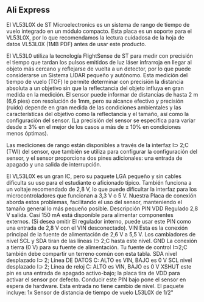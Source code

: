 ## Ali Express

El VL53L0X de ST Microelectronics es un sistema de rango de tiempo de vuelo integrado en un módulo compacto. Esta placa es un soporte para el VL53L0X, por lo que recomendamos la lectura cuidadosa de la hoja de datos VL53L0X (1MB PDF) antes de usar este producto.

El VL53L0 utiliza la tecnología FlightSense de ST para medir con precisión el tiempo que tardan los pulsos emitidos de luz láser infrarroja en llegar al objeto más cercano y reflejarse de vuelta a un detector, por lo que puede considerarse un Sistema LIDAR pequeño y autónomo. Esta medición del tiempo de vuelo (TOF) le permite determinar con precisión la distancia absoluta a un objetivo sin que la reflectancia del objeto influya en gran medida en la medición. El sensor puede informar de distancias de hasta 2 m (6,6 pies) con resolución de 1mm, pero su alcance efectivo y precisión (ruido) depende en gran medida de las condiciones ambientales y las características del objetivo como la reflectancia y el tamaño, así como la configuración del sensor. (La precisión del sensor se especifica para variar desde ± 3% en el mejor de los casos a más de ± 10% en condiciones menos óptimas).

Las mediciones de rango están disponibles a través de la interfaz I⊃ 2;C (TWI) del sensor, que también se utiliza para configurar la configuración del sensor, y el sensor proporciona dos pines adicionales: una entrada de apagado y una salida de interrupción.

El VL53L0X es un gran IC, pero su paquete LGA pequeño y sin cables dificulta su uso para el estudiante o aficionado típico. También funciona a un voltaje recomendado de 2,8 V, lo que puede dificultar la interfaz para los microcontroladores que funcionan a 3,3 V o 5 V. Nuestra Placa de conexión aborda estos problemas, facilitando el uso del sensor, manteniendo el tamaño general lo más pequeño posible.
Descripción PIN
VDD Regulado 2,8 V salida. Casi 150 mA está disponible para alimentar componentes externos. (Si desea omitir El regulador interno, puede usar este PIN como una entrada de 2,8 V con el VIN desconectado).
VIN Esta es la conexión principal de la fuente de alimentación de 2,6 V a 5,5 V. Los cambiadores de nivel SCL y SDA tiran de las líneas I⊃ 2;C hasta este nivel.
GND La conexión a tierra (0 V) para su fuente de alimentación. Tu fuente de control I⊃2;C también debe compartir un terreno común con esta tabla.
SDA nivel desplazado I⊃ 2; Línea DE DATOS C: ALTO es VIN, BAJO es 0 V
SCL nivel desplazado I⊃ 2; Línea de reloj C: ALTO es VIN, BAJO es 0 V
XSHUT este pin es una entrada de apagado activo-bajo; la placa tira de VDD para activar el sensor por defecto. Conducir este PIN bajo pone el sensor en espera de hardware. Esta entrada no tiene cambio de nivel.
El paquete incluye:
1x Sensor de distancia de tiempo de vuelo L53L0X de 1/2"